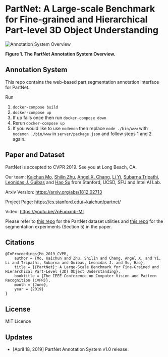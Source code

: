 # PartNet: A Large-scale Benchmark for Fine-grained and Hierarchical Part-level 3D Object Understanding 

![Annotation System Overview](https://github.com/daerduoCarey/partnet_anno_system/blob/master/images/gui.png)

**Figure 1. The PartNet Annotation System Overview.**

## Annotation System

This repo contains the web-based part segmentation annotation interface for PartNet.

<!-- Our 3D web-based GUI is build upon Node.js, Express.js and Three.js frameworks. Please check the README in `client` and `server` folders for setup instructions. -->
Run 
1. ``docker-compose build``
2. ``docker-compose up``
3. If up fails once then run ``docker-compose down``
4. Rerun ``docker-compose up``
5. If you would like to use ``nodemon`` then replace ``node ./bin/www`` with ``nodemon ./bin/www`` in ``server/package.json`` and follow steps 1 and 2 again.


## Paper and Dataset

PartNet is accepted to CVPR 2019. See you at Long Beach, CA.

Our team: [Kaichun Mo](https://cs.stanford.edu/~kaichun), [Shilin Zhu](http://cseweb.ucsd.edu/~shz338/), [Angel X. Chang](https://angelxuanchang.github.io/), [Li Yi](https://cs.stanford.edu/~ericyi/), [Subarna Tripathi](https://subarnatripathi.github.io/), [Leonidas J. Guibas](https://geometry.stanford.edu/member/guibas/) and [Hao Su](http://cseweb.ucsd.edu/~haosu/) from Stanford, UCSD, SFU and Intel AI Lab.

Arxiv Version: https://arxiv.org/abs/1812.02713

Project Page: https://cs.stanford.edu/~kaichun/partnet/

Video: https://youtu.be/7pEuoxmb-MI

Please refer to [this repo](https://github.com/daerduocarey/partnet_dataset) for the PartNet dataset utilities and [this repo](https://github.com/daerduocarey/partnet_seg_exps) for the segmentation experiments (Section 5) in the paper.

## Citations

    @InProceedings{Mo_2019_CVPR,
        author = {Mo, Kaichun and Zhu, Shilin and Chang, Angel X. and Yi, Li and Tripathi, Subarna and Guibas, Leonidas J. and Su, Hao},
        title = {{PartNet}: A Large-Scale Benchmark for Fine-Grained and Hierarchical Part-Level {3D} Object Understanding},
        booktitle = {The IEEE Conference on Computer Vision and Pattern Recognition (CVPR)},
        month = {June},
        year = {2019}
    }

## License

MIT Licence

## Updates

* [April 18, 2019] PartNet Annotation System v1.0 release.


